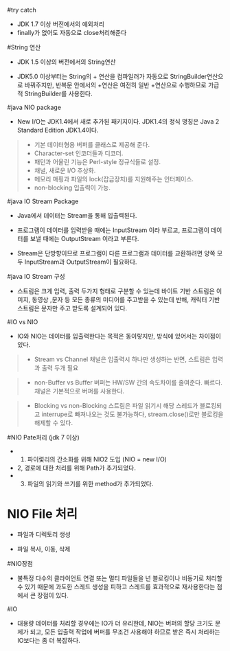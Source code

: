 ﻿#try catch

- JDK 1.7 이상 버전에서의 예외처리
- finally가 없어도 자동으로 close처리해준다

#String 연산
- JDK 1.5 이상의 버전에서의 String연산

- JDK5.0 이상부터는 String의 + 연산을 컴파일러가 자동으로  StringBuilder연산으로 바꿔주지만, 반복문 안에서의 +연산은 여전히 일반 +연산으로 수행하므로 가급적 StringBuilder를 사용한다.


#java NIO package

- New I/O는 JDK1.4에서 새로 추가된 패키지이다. JDK1.4의 정식 명칭은 Java 2 Standard Edition JDK1.4이다.

> - 기본 데이터형용 버퍼를 클래스로 제공해 준다.
> - Character-set 인코더들과 디코더.
> - 패턴과 어울린 기능은 Perl-style 정규식들로 설정.
> - 채널, 새로운 I/O 추상화.
> - 메모리 매핑과 파일의 lock(잡금장치)를 지원해주는 인터페이스.
> - non-blocking 입출력이 가능.

#java IO Stream Package
 - Java에서 데이터는 Stream을 통해 입출력된다. 
 
- 프로그램이 데이터를 입력받을 때에는 InputStream 이라 부르고, 프로그램이 데이터를 보낼 때에는 OutputStream 이라고 부른다.

 - Stream은 단방향이므로 프로그램이 다른 프로그램과 데이터를 교환하려면 양쪽 모두 InputStream과 OutputStream이 필요하다.


#java IO Stream 구성
 - 스트림은 크게 입력, 출력 두가지 형태로 구분할 수 있는데 바이트 기반 스트림은 이미지, 동영상 ,문자 등 모든 종류의 미디어를 주고받을 수 있는데 반해, 캐릭터 기반 스트림은 문자만 주고 받도록 설계되어 있다.

#IO vs NIO

- IO와 NIO는 데이터를 입출력한다는 목적은 동이랗지만, 방식에 있어서는 차이점이 있다.

> - Stream vs Channel
채널은 입출력시 하나만 생성하는 반면, 스트림은 입력과 출력 두개 필요

> - non-Buffer vs Buffer
버퍼는 HW/SW 간의 속도차이를 줄여준다. 빠르다. 채널은 기본적으로 버퍼를 사용한다.

> - Blocking vs non-Blocking
스트림은 파일 읽기시 해당 스레드가 블로킹되고 ‌interrupe로 빠져나오는 것도 불가능하다, stream.close()로만 블로킹을 해제할 수 있다.

#NIO Pate처리 (jdk 7 이상)

 - 1. 파이렃리의 간소화를 위해 NIO2 도입 (NIO = new I/O)
 - 2, 경로에 대한 처리를 위해 Path가 추가되었다.
 - 3. 파일의 읽기와 쓰기를 위한 method가 추가되었다.


# NIO File 처리

- 파일과 디렉토리 생성

- 파일 복사, 이동, 삭제


#NIO장점
- 불특정 다수의 클라이언트 연결 또는 멀티 파일들을 넌 블로킹이나 비동기로 처리할 수 있기 때문에 과도한 스레드 생성을 피하고 스레드를 효과적으로 재사용한다는 점에서 큰 장점이 있다.

#IO
- 대용량 데이터를 처리할 경우에는 IO가 더 유리한데, NIO는 버퍼의 할당 크기도 문제가 되고, 모든 입출력 작업에 버퍼를 무조건 사용해야 하므로 받은 즉시 처리하는 IO보다는 좀 더 복잡하다.
